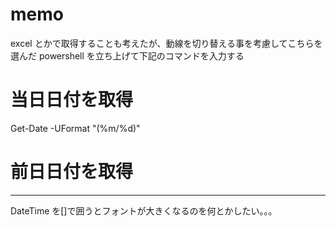 # memo

excel とかで取得することも考えたが、動線を切り替える事を考慮してこちらを選んだ
powershell を立ち上げて下記のコマンドを入力する

# 当日日付を取得
Get-Date -UFormat "(%m/%d)"

# 前日日付を取得
[DateTime]::Today.AddDays(-1).ToString('MM/dd')
---

DateTime を[]で囲うとフォントが大きくなるのを何とかしたい。。。
